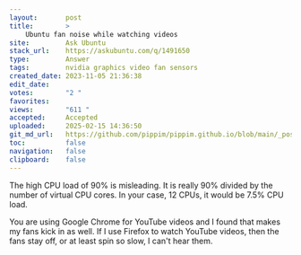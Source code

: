 ```yaml
---
layout:       post
title:        >
    Ubuntu fan noise while watching videos
site:         Ask Ubuntu
stack_url:    https://askubuntu.com/q/1491650
type:         Answer
tags:         nvidia graphics video fan sensors
created_date: 2023-11-05 21:36:38
edit_date:    
votes:        "2 "
favorites:    
views:        "611 "
accepted:     Accepted
uploaded:     2025-02-15 14:36:50
git_md_url:   https://github.com/pippim/pippim.github.io/blob/main/_posts/2023/2023-11-05-Ubuntu-fan-noise-while-watching-videos.md
toc:          false
navigation:   false
clipboard:    false
---
```


The high CPU load of 90% is misleading. It is really 90% divided by the number of virtual CPU cores. In your case, 12 CPUs, it would be 7.5% CPU load.

You are using Google Chrome for YouTube videos and I found that makes my fans kick in as well. If I use Firefox to watch YouTube videos, then the fans stay off, or at least spin so slow, I can't hear them.
